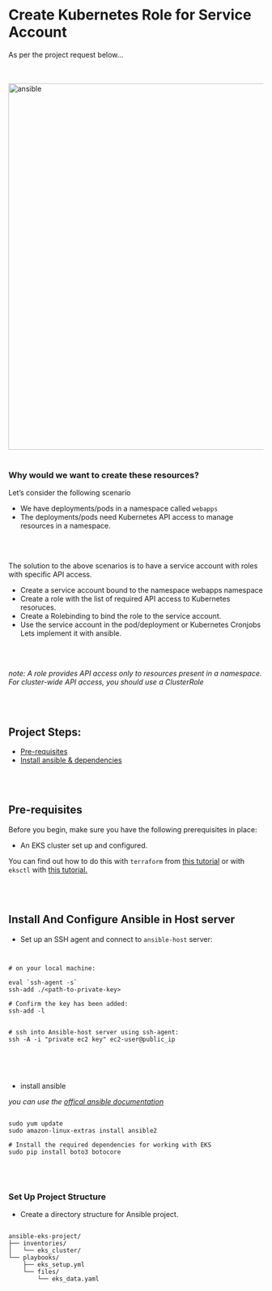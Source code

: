 # Create Kubernetes Role for Service Account

As per the project request below...

<br>

<br>

<img width="722" alt="ansible" src="https://github.com/earchibong/eks-ansible/assets/92983658/a9c22bc0-c3cc-45a4-a935-6b605f3549c9">

<br>

<br>

### Why would we want to create these resources?

Let’s consider the following scenario

- We have deployments/pods in a namespace called `webapps`
- The deployments/pods need Kubernetes API access to manage resources in a namespace.

<br>

<br>

The solution to the above scenarios is to have a service account with roles with specific API access.

- Create a service account bound to the namespace webapps namespace
- Create a role with the list of required API access to Kubernetes resoruces.
- Create a Rolebinding to bind the role to the service account.
- Use the service account in the pod/deployment or Kubernetes Cronjobs
Lets implement it with ansible.

<br>

<br>

*note: A role provides API access only to resources present in a namespace. For cluster-wide API access, you should use a ClusterRole*

<br>

<br>

## Project Steps:
- <a href=" ">Pre-requisites</a>
- <a href=" "> Install ansible & dependencies</a>

<br>

<br>

## Pre-requisites
Before you begin, make sure you have the following prerequisites in place:

- An EKS cluster set up and configured.

You can find out how to do this with `terraform` from <a href="https://github.com/earchibong/terraform-eks">this tutorial</a> or with `eksctl` with <a href="https://github.com/earchibong/devops_projects/blob/main/kubenetes_05.md">this tutorial.</a>

<br>

<br>

## Install And Configure Ansible in Host server
- Set up an SSH agent and connect to `ansible-host` server:

```


# on your local machine:

eval `ssh-agent -s`
ssh-add ./<path-to-private-key>

# Confirm the key has been added:
ssh-add -l


# ssh into Ansible-host server using ssh-agent: 
ssh -A -i "private ec2 key" ec2-user@public_ip


```

<br>

<br>

- install ansible

*you can use the <a href="https://docs.ansible.com/ansible/latest/installation_guide/intro_installation.html">offical ansible documentation</a>*

```

sudo yum update
sudo amazon-linux-extras install ansible2

# Install the required dependencies for working with EKS
sudo pip install boto3 botocore

```

<br>

<br>


### Set Up Project Structure

- Create a directory structure for  Ansible project.

```

ansible-eks-project/
├── inventories/
│   └── eks_cluster/
└── playbooks/
    ├── eks_setup.yml
    └── files/
        └── eks_data.yaml


```

<br>

<br>


